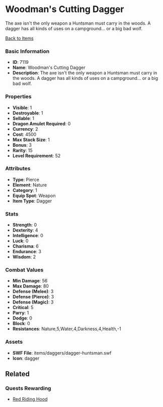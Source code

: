 # Woodman's Cutting Dagger

The axe isn't the only weapon a Huntsman must carry in the woods. A dagger has all kinds of uses on a campground... or a big bad wolf.

[Back to Items](../items.md)

### Basic Information

- **ID**: 7119
- **Name**: Woodman&#039;s Cutting Dagger
- **Description**: The axe isn&#039;t the only weapon a Huntsman must carry in the woods. A dagger has all kinds of uses on a campground... or a big bad wolf.

### Properties

- **Visible**: 1
- **Destroyable**: 1
- **Sellable**: 1
- **Dragon Amulet Required**: 0
- **Currency**: 2
- **Cost**: 4500
- **Max Stack Size**: 1
- **Bonus**: 3
- **Rarity**: 15
- **Level Requirement**: 52

### Attributes

- **Type**: Pierce
- **Element**: Nature
- **Category**: 1
- **Equip Spot**: Weapon
- **Item Type**: Dagger

### Stats

- **Strength**: 0
- **Dexterity**: 4
- **Intelligence**: 0
- **Luck**: 0
- **Charisma**: 6
- **Endurance**: 3
- **Wisdom**: 2

### Combat Values

- **Min Damage**: 56
- **Max Damage**: 80
- **Defense (Melee)**: 3
- **Defense (Pierce)**: 3
- **Defense (Magic)**: 3
- **Critical**: 5
- **Parry**: 1
- **Dodge**: 0
- **Block**: 0
- **Resistances**: Nature,5,Water,4,Darkness,4,Health,-1

### Assets

- **SWF File**: items/daggers/dagger-huntsman.swf
- **Icon**: dagger

## Related

### Quests Rewarding

- [Red Riding Hood](../quests/918-red-riding-hood.md)

